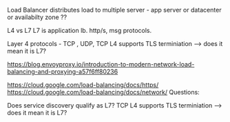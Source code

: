 Load Balancer 
distributes load to multiple server - app server or datacenter or availabilty zone ??

L4 vs L7 
L7 is application lb. http/s, msg protocols. 

Layer 4 protocols - TCP , UDP, TCP L4 supports TLS terminiation --> does it mean it is L7?

https://blog.envoyproxy.io/introduction-to-modern-network-load-balancing-and-proxying-a57f6ff80236

https://cloud.google.com/load-balancing/docs/https/
https://cloud.google.com/load-balancing/docs/network/
Questions: 

Does service discovery qualify as L7? 
TCP L4 supports TLS terminiation --> does it mean it is L7?